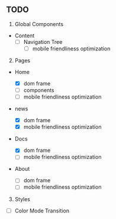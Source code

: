 ## TODO

1. Global Components

- Content
  - [ ] Navigation Tree
    - [ ] mobile friendliness optimization

2. Pages

- Home

  - [x] dom frame
  - [ ] components
  - [ ] mobile friendliness optimization

- news

  - [x] dom frame
  - [x] mobile friendliness optimization

- Docs

  - [x] dom frame
  - [ ] mobile friendliness optimization

- About

  - [ ] dom frame
  - [ ] mobile friendliness optimization

3. Styles

- [ ] Color Mode Transition

